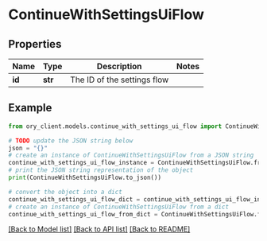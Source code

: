 # ContinueWithSettingsUiFlow


## Properties

Name | Type | Description | Notes
------------ | ------------- | ------------- | -------------
**id** | **str** | The ID of the settings flow | 

## Example

```python
from ory_client.models.continue_with_settings_ui_flow import ContinueWithSettingsUiFlow

# TODO update the JSON string below
json = "{}"
# create an instance of ContinueWithSettingsUiFlow from a JSON string
continue_with_settings_ui_flow_instance = ContinueWithSettingsUiFlow.from_json(json)
# print the JSON string representation of the object
print(ContinueWithSettingsUiFlow.to_json())

# convert the object into a dict
continue_with_settings_ui_flow_dict = continue_with_settings_ui_flow_instance.to_dict()
# create an instance of ContinueWithSettingsUiFlow from a dict
continue_with_settings_ui_flow_from_dict = ContinueWithSettingsUiFlow.from_dict(continue_with_settings_ui_flow_dict)
```
[[Back to Model list]](../README.md#documentation-for-models) [[Back to API list]](../README.md#documentation-for-api-endpoints) [[Back to README]](../README.md)


